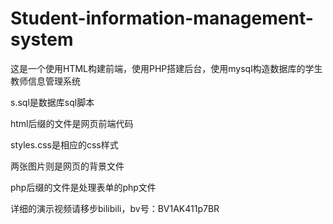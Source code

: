 # Student-information-management-system

这是一个使用HTML构建前端，使用PHP搭建后台，使用mysql构造数据库的学生教师信息管理系统

s.sql是数据库sql脚本

html后缀的文件是网页前端代码

styles.css是相应的css样式

两张图片则是网页的背景文件

php后缀的文件是处理表单的php文件

详细的演示视频请移步bilibili，bv号：BV1AK411p7BR
